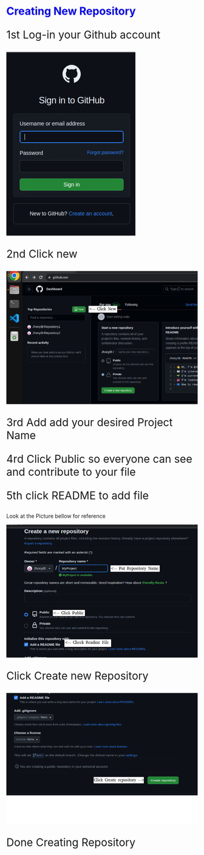 <h1 style="color:blue;"> Creating New Repository</h1>
  
  <p style="font-size:200%;">1st Log-in your Github account</p>
  <img src="https://github.com/JhonylB/MyProject/blob/main/Pictures/1.png">
  
  <p style="font-size:200%;">2nd Click new</p>
  <img src="https://github.com/JhonylB/MyProject/blob/main/Pictures/2.png">
  
  <p style="font-size:200%;">3rd Add add your desired Project Name</p>
  <p style="font-size:200%;">4rd Click Public so everyone can see and contribute to your file</p>
  <p style="font-size:200%;">5th click README to add file </p>
  <p> Look at the Picture bellow for reference </p>
  <img src="https://github.com/JhonylB/MyProject/blob/main/Pictures/3.png">
  
 <p style="font-size:200%;">Click Create new Repository</p>
  <img src="https://github.com/JhonylB/MyProject/blob/main/Pictures/4.png">
  
  <p style="font-size:200%;">Done Creating Repository</p>
